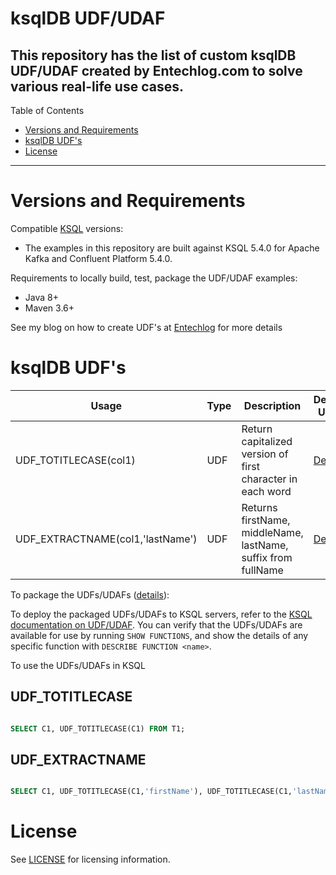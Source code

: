 # ksqlDB UDF/UDAF

This repository has the list of custom ksqlDB UDF/UDAF created by Entechlog.com to solve various real-life use cases.
---

Table of Contents

* <a href="#Requirements">Versions and Requirements</a>
* <a href="#ksqlDB UDF's">ksqlDB UDF's</a>
* <a href="#License">License</a>

---

<a name="Requirements"></a>

# Versions and Requirements

Compatible [KSQL](https://github.com/confluentinc/ksql) versions:

* The examples in this repository are built against KSQL 5.4.0 for Apache Kafka and Confluent Platform 5.4.0.

Requirements to locally build, test, package the UDF/UDAF examples:

* Java 8+
* Maven 3.6+

See my blog on how to create UDF's at [Entechlog](https://www.entechlog.com/2020/02/how-to-create-and-validate-ksqldb-udfs.html) for more details

<a name="ksqlDB UDF's"></a>

# ksqlDB UDF's

| Usage                                    | Type      | Description                                                   | Demo URL |
| ---------------------------------------- | --------- | --------------------------------------------------------------|----------|
| UDF_TOTITLECASE(col1)                    | UDF       | Return capitalized version of first character in each word    | [Demo](https://asciinema.org/a/8lXP671qZk85XGNbCYZyOsHDh) |
| UDF_EXTRACTNAME(col1,'lastName')         | UDF       | Returns firstName, middleName, lastName, suffix from fullName | [Demo](https://asciinema.org/a/5qhuIBWLQahEsl3WBexFIfcnX) |

To package the UDFs/UDAFs ([details](https://docs.confluent.io/current/ksql/docs/developer-guide/implement-a-udf.html#build-the-udf-package)):

To deploy the packaged UDFs/UDAFs to KSQL servers, refer to the
[KSQL documentation on UDF/UDAF](https://docs.confluent.io/current/ksql/docs/developer-guide/udf.html#deploying).
You can verify that the UDFs/UDAFs are available for use by running `SHOW FUNCTIONS`, and show the details of
any specific function with `DESCRIBE FUNCTION <name>`.

To use the UDFs/UDAFs in KSQL

## UDF_TOTITLECASE

```sql

SELECT C1, UDF_TOTITLECASE(C1) FROM T1;
```

## UDF_EXTRACTNAME

```sql

SELECT C1, UDF_TOTITLECASE(C1,'firstName'), UDF_TOTITLECASE(C1,'lastName') FROM T1;
```

<a name="License"></a>

# License

See [LICENSE](LICENSE) for licensing information.
